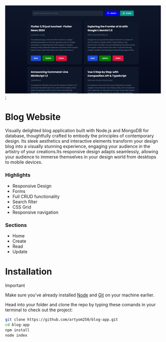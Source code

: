 ![Example Image](./final.png);

# Blog Website

Visually delighted blog application built with Node.js and MongoDB for database, thoughtfully crafted to embody the principles of contemporary design. Its sleek aesthetics and interactive elements transform your design blog into a visually stunning experience, engaging your audience in the artistry of your creations.Its responsive design adapts seamlessly, allowing your audience to immerse themselves in your design world from desktops to mobile devices.

### Highlights

* Responsive Design
* Forms
* Full CRUD functionality
* Search filter
* CSS Grid
* Responsive navigation

### Sections

* Home
* Create
* Read
* Update

# Installation

> [!IMPORTANT]
> Make sure you've already installed [Node](https://nodejs.org/en) and [Git](https://git-scm.com/) on your machine earlier.

Head into your folder and clone the repo by typing these comands in your terminal to check out the project:

```bash
git clone https://github.com/artyom250/blog-app.git
cd blog-app
npm install
node index
```